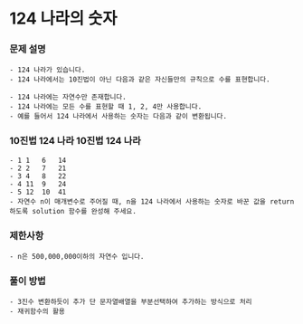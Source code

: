 # 124 나라의 숫자
### 문제 설명
    - 124 나라가 있습니다.
    - 124 나라에서는 10진법이 아닌 다음과 같은 자신들만의 규칙으로 수를 표현합니다.

    - 124 나라에는 자연수만 존재합니다.
    - 124 나라에는 모든 수를 표현할 때 1, 2, 4만 사용합니다.
    - 예를 들어서 124 나라에서 사용하는 숫자는 다음과 같이 변환됩니다.

###  10진법	124 나라	10진법	124 나라
    - 1	1	6	14
    - 2	2	7	21
    - 3	4	8	22
    - 4	11	9	24
    - 5	12	10	41
    - 자연수 n이 매개변수로 주어질 때, n을 124 나라에서 사용하는 숫자로 바꾼 값을 return 하도록 solution 함수를 완성해 주세요.

### 제한사항
    - n은 500,000,000이하의 자연수 입니다.


### 풀이 방법
    - 3진수 변환하듯이 추가 단 문자열배열을 부분선택하여 추가하는 방식으로 처리
    - 재귀함수의 활용